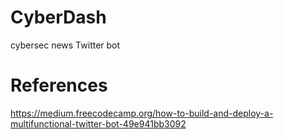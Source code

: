 # CyberDash

cybersec news Twitter bot

# References

https://medium.freecodecamp.org/how-to-build-and-deploy-a-multifunctional-twitter-bot-49e941bb3092
